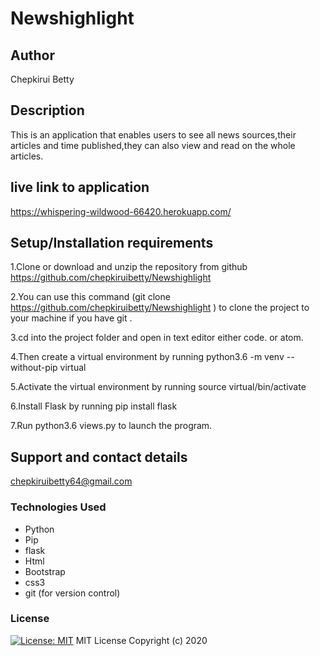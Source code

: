 # Newshighlight

## Author

 Chepkirui Betty

## Description
This is an application that enables users to see all news sources,their articles and time published,they can also view and read on the whole articles.


## live link to application
https://whispering-wildwood-66420.herokuapp.com/

## Setup/Installation requirements
1.Clone or download and unzip the repository from github https://github.com/chepkiruibetty/Newshighlight

2.You can use this command (git clone https://github.com/chepkiruibetty/Newshighlight ) to clone the project to your machine if you have git .

3.cd into the project folder and open in text editor either code. or atom.

4.Then create a virtual environment by running python3.6 -m venv --without-pip virtual

5.Activate the virtual environment by running source virtual/bin/activate

6.Install Flask by running pip install flask

7.Run  python3.6 views.py to launch the program.


## Support and contact details
chepkiruibetty64@gmail.com


### Technologies Used
* Python
* Pip
* flask
* Html
* Bootstrap
* css3
* git (for version control)

### License

[![License: MIT](https://img.shields.io/badge/License-MIT-yellow.svg)](https://opensource.org/licenses/MIT)
MIT License
Copyright (c) 2020

